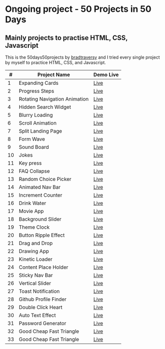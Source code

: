 # Ongoing project - 50 Projects in 50 Days 

## Mainly projects to practise HTML, CSS, Javascript

This is the 50days50projects by [bradtraversy](https://github.com/bradtraversy/50projects50days) and I tried every single project by myself to practice HTML, CSS, and Javascript. 


|#|Project Name|Demo Live|
|-|------------|---------| 
|1|Expanding Cards|[Live](https://htainhtain.github.io/50Days50Projects/Day-1-Expanding-Cards/)|
|2|Progress Steps|[Live](https://htainhtain.github.io/50Days50Projects/Day-2-Progress-Steps/)|
|3|Rotating Navigation Animation|[Live](https://htainhtain.github.io/50Days50Projects/Day-3-Rotating-Navigation-Animation/)|
|4|Hidden Search Widget|[Live](https://htainhtain.github.io/50Days50Projects/Day-4-Hidden-Search-Widget/)|
|5|Blurry Loading|[Live](https://htainhtain.github.io/50Days50Projects/Day-5-Blurry-Loading/)|
|6|Scroll Animation|[Live](https://htainhtain.github.io/50Days50Projects/Day-6-Scroll-Animation/)|
|7|Split Landing Page|[Live](https://htainhtain.github.io/50Days50Projects/Day-7-Split-Landing-Page/)|
|8|Form Wave|[Live](https://htainhtain.github.io/50Days50Projects/Day-8-Form-Wave/)|
|9|Sound Board|[Live](https://htainhtain.github.io/50Days50Projects/Day-9-Sound-Board/)|
|10|Jokes|[Live](https://htainhtain.github.io/50Days50Projects/Day-10-Jokes/)|
|11|Key press|[Live](https://htainhtain.github.io/50Days50Projects/Day-11-keypress/)|
|12|FAQ Collapse|[Live](https://htainhtain.github.io/50Days50Projects/Day-12-FAQ-Collapse/)|
|13|Random Choice Picker|[Live](https://htainhtain.github.io/50Days50Projects/Day-13-Random-Choice-Picker/)|
|14|Animated Nav Bar|[Live](https://htainhtain.github.io/50Days50Projects/Day-14-Animated-Navbar/)|
|15|Increment Counter|[Live](https://htainhtain.github.io/50Days50Projects/Day-15-Increment-Counter/)|
|16|Drink Water|[Live](https://htainhtain.github.io/50Days50Projects/Day-16-Drink-water/)|
|17|Movie App|[Live](https://htainhtain.github.io/50Days50Projects/Day-17-Movie-App/)|
|18|Background Slider|[Live](https://htainhtain.github.io/50Days50Projects/Day-18-Background-Slider/)|
|19|Theme Clock|[Live](https://htainhtain.github.io/50Days50Projects/Day-19-Theme-Clock/)|
|20|Button Ripple Effect|[Live](https://htainhtain.github.io/50Days50Projects/Day-20-Button-Ripple-Effect/)|
|21|Drag and Drop|[Live](https://htainhtain.github.io/50Days50Projects/Day-21-Drag-and-Drop/)|
|22|Drawing App|[Live](https://htainhtain.github.io/50Days50Projects/Day-22-Drawing-App/)|
|23|Kinetic Loader|[Live](https://htainhtain.github.io/50Days50Projects/day-23-kinetic-loader/)|
|24|Content Place Holder|[Live](https://htainhtain.github.io/50Days50Projects/day-24-contentplaceholder/)|
|25|Sticky Nav Bar|[Live](https://htainhtain.github.io/50Days50Projects/Day-25-Sticky_Navbar/)|
|26|Vertical Slider|[Live](https://htainhtain.github.io/50Days50Projects/Day-26-Vertical-Slider/)|
|27|Toast Notification|[Live](https://htainhtain.github.io/50Days50Projects/Day-27-Toast-Notification/)|
|28|Github Profile Finder|[Live](https://htainhtain.github.io/50Days50Projects/Day-28-Github-Profile_Finder/)|
|29|Double Click Heart|[Live](https://htainhtain.github.io/50Days50Projects/Day-29-Double-Click_Heart/)|
|30|Auto Text Effect|[Live](https://htainhtain.github.io/50Days50Projects/Day-30-AutoText-Effect/)|
|31|Password Generator|[Live](https://htainhtain.github.io/50Days50Projects/Day-31-Password-Generator/)|
|32|Good Cheap Fast Triangle|[Live](https://htainhtain.github.io/50Days50Projects/Day-32-Good-Cheap-Fast/)|
|33|Good Cheap Fast Triangle|[Live](https://htainhtain.github.io/50Days50Projects/Day-33-Note-App/)|